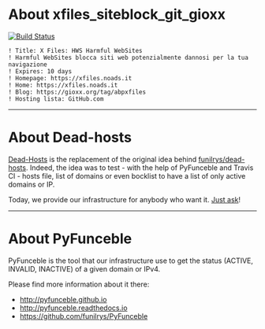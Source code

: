# About xfiles_siteblock_git_gioxx

[![Build Status](https://travis-ci.org/dead-hosts/xfiles_siteblock_git_gioxx.svg?branch=master)](https://travis-ci.org/dead-hosts/xfiles_siteblock_git_gioxx)

```
! Title: X Files: HWS Harmful WebSites
! Harmful WebSites blocca siti web potenzialmente dannosi per la tua navigazione
! Expires: 10 days
! Homepage: https://xfiles.noads.it
! Home: https://xfiles.noads.it
! Blog: https://gioxx.org/tag/abpxfiles
! Hosting lista: GitHub.com
```

--------------------------------------------------------------------------------

# About Dead-hosts

[Dead-Hosts](https://github.com/dead-hosts) is the replacement of the original idea behind [funilrys/dead-hosts](https://github.com/funilrys/dead-hosts).
Indeed, the idea was to test - with the help of PyFunceble and Travis CI - hosts file, list of domains or even bocklist to have a list of only active domains or IP.

Today, we provide our infrastructure for anybody who want it. [Just ask](https://github.com/dead-hosts/dev-center/issues/new?template=inclusion-request.md)!

--------------------------------------------------------------------------------

# About PyFunceble

PyFunceble is the tool that our infrastructure use to get the status (ACTIVE, INVALID, INACTIVE) of a given domain or IPv4.

Please find more information about it there:

* http://pyfunceble.github.io
* http://pyfunceble.readthedocs.io
* https://github.com/funilrys/PyFunceble

